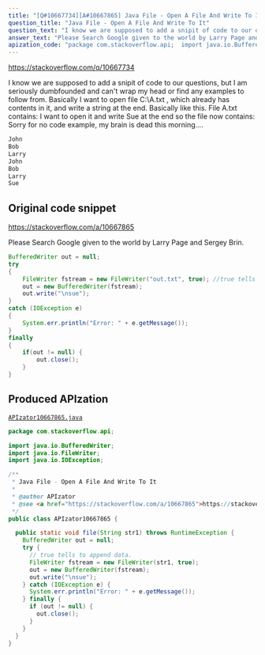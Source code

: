 ```yaml
---
title: "[Q#10667734][A#10667865] Java File - Open A File And Write To It"
question_title: "Java File - Open A File And Write To It"
question_text: "I know we are supposed to add a snipit of code to our questions, but I am seriously dumbfounded and can't wrap my head or find any examples to follow from. Basically I want to open file C:\\A.txt , which already has contents in it, and write a string at the end. Basically like this. File A.txt contains: I want to open it and write Sue at the end so the file now contains: Sorry for no code example, my brain is dead this morning...."
answer_text: "Please Search Google given to the world by Larry Page and Sergey Brin."
apization_code: "package com.stackoverflow.api;  import java.io.BufferedWriter; import java.io.FileWriter; import java.io.IOException;  /**  * Java File - Open A File And Write To It  *  * @author APIzator  * @see <a href=\"https://stackoverflow.com/a/10667865\">https://stackoverflow.com/a/10667865</a>  */ public class APIzator10667865 {    public static void file(String str1) throws RuntimeException {     BufferedWriter out = null;     try {       // true tells to append data.       FileWriter fstream = new FileWriter(str1, true);       out = new BufferedWriter(fstream);       out.write(\"\\nsue\");     } catch (IOException e) {       System.err.println(\"Error: \" + e.getMessage());     } finally {       if (out != null) {         out.close();       }     }   } }"
---
```


https://stackoverflow.com/q/10667734

I know we are supposed to add a snipit of code to our questions, but I am seriously dumbfounded and can&#x27;t wrap my head or find any examples to follow from.
Basically I want to open file C:\A.txt , which already has contents in it, and write a string at the end. Basically like this.
File A.txt contains:
I want to open it and write Sue at the end so the file now contains:
Sorry for no code example, my brain is dead this morning....


```java
John
Bob
Larry
John
Bob
Larry
Sue
```


## Original code snippet

https://stackoverflow.com/a/10667865

Please Search Google given to the world by Larry Page and Sergey Brin.

```java
BufferedWriter out = null;
try  
{
    FileWriter fstream = new FileWriter("out.txt", true); //true tells to append data.
    out = new BufferedWriter(fstream);
    out.write("\nsue");
}
catch (IOException e)
{
    System.err.println("Error: " + e.getMessage());
}
finally
{
    if(out != null) {
        out.close();
    }
}
```

## Produced APIzation

[`APIzator10667865.java`](https://github.com/pasqualesalza/apization-temp-data/raw/master/apizations/java/APIzator10667865.java)

```java
package com.stackoverflow.api;

import java.io.BufferedWriter;
import java.io.FileWriter;
import java.io.IOException;

/**
 * Java File - Open A File And Write To It
 *
 * @author APIzator
 * @see <a href="https://stackoverflow.com/a/10667865">https://stackoverflow.com/a/10667865</a>
 */
public class APIzator10667865 {

  public static void file(String str1) throws RuntimeException {
    BufferedWriter out = null;
    try {
      // true tells to append data.
      FileWriter fstream = new FileWriter(str1, true);
      out = new BufferedWriter(fstream);
      out.write("\nsue");
    } catch (IOException e) {
      System.err.println("Error: " + e.getMessage());
    } finally {
      if (out != null) {
        out.close();
      }
    }
  }
}

```